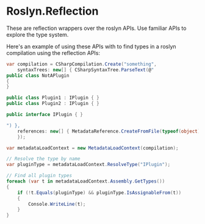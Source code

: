 # Roslyn.Reflection

These are reflection wrappers over the roslyn APIs. Use familiar APIs to explore the type system.

Here's an example of using these APIs with to find types in a roslyn compilation using the reflection APIs:

```C#
var compilation = CSharpCompilation.Create("something",
    syntaxTrees: new[] { CSharpSyntaxTree.ParseText(@"
public class NotAPlugin
{
}

public class Plugin1 : IPlugin { }
public class Plugin2 : IPlugin { }

public interface IPlugin { }

") },
    references: new[] { MetadataReference.CreateFromFile(typeof(object).Assembly.Location)
    });

var metadataLoadContext = new MetadataLoadContext(compilation);

// Resolve the type by name
var pluginType = metadataLoadContext.ResolveType("IPlugin");

// Find all plugin types
foreach (var t in metadataLoadContext.Assembly.GetTypes())
{
    if (!t.Equals(pluginType) && pluginType.IsAssignableFrom(t))
    {
        Console.WriteLine(t);
    }
}
```